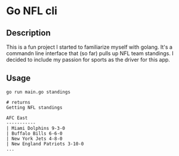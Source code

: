 # Go NFL cli

## Description

This is a fun project I started to familiarize myself with golang. It's a commandn line interface that (so far) pulls up NFL team standings.  I decided to include my passion for sports as the driver for this app. 

## Usage
```golang
go run main.go standings

# returns
Getting NFL standings

AFC East
-----------
| Miami Dolphins 9-3-0
| Buffalo Bills 6-6-0
| New York Jets 4-8-0
| New England Patriots 3-10-0
...

```
